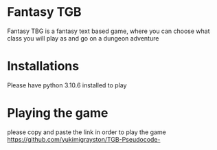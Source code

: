 # Fantasy TGB 
Fantasy TBG is a fantasy text based game, where you can choose what class you will play as and go on a dungeon adventure 

# Installations 
Please have python 3.10.6 installed to play 

# Playing the game 

please copy and paste the link in order to play the game 
https://github.com/yukimigrayston/TGB-Pseudocode-


